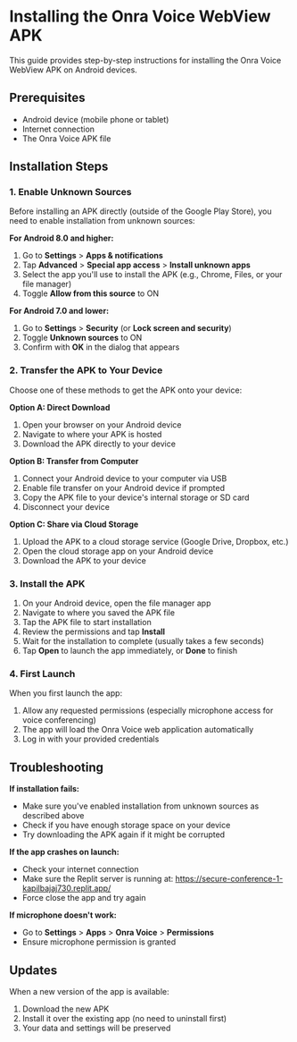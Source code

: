 # Installing the Onra Voice WebView APK

This guide provides step-by-step instructions for installing the Onra Voice WebView APK on Android devices.

## Prerequisites

- Android device (mobile phone or tablet)
- Internet connection
- The Onra Voice APK file

## Installation Steps

### 1. Enable Unknown Sources

Before installing an APK directly (outside of the Google Play Store), you need to enable installation from unknown sources:

**For Android 8.0 and higher:**
1. Go to **Settings** > **Apps & notifications**
2. Tap **Advanced** > **Special app access** > **Install unknown apps**
3. Select the app you'll use to install the APK (e.g., Chrome, Files, or your file manager)
4. Toggle **Allow from this source** to ON

**For Android 7.0 and lower:**
1. Go to **Settings** > **Security** (or **Lock screen and security**)
2. Toggle **Unknown sources** to ON
3. Confirm with **OK** in the dialog that appears

### 2. Transfer the APK to Your Device

Choose one of these methods to get the APK onto your device:

**Option A: Direct Download**
1. Open your browser on your Android device
2. Navigate to where your APK is hosted
3. Download the APK directly to your device

**Option B: Transfer from Computer**
1. Connect your Android device to your computer via USB
2. Enable file transfer on your Android device if prompted
3. Copy the APK file to your device's internal storage or SD card
4. Disconnect your device

**Option C: Share via Cloud Storage**
1. Upload the APK to a cloud storage service (Google Drive, Dropbox, etc.)
2. Open the cloud storage app on your Android device
3. Download the APK to your device

### 3. Install the APK

1. On your Android device, open the file manager app
2. Navigate to where you saved the APK file
3. Tap the APK file to start installation
4. Review the permissions and tap **Install**
5. Wait for the installation to complete (usually takes a few seconds)
6. Tap **Open** to launch the app immediately, or **Done** to finish

### 4. First Launch

When you first launch the app:
1. Allow any requested permissions (especially microphone access for voice conferencing)
2. The app will load the Onra Voice web application automatically
3. Log in with your provided credentials

## Troubleshooting

**If installation fails:**
- Make sure you've enabled installation from unknown sources as described above
- Check if you have enough storage space on your device
- Try downloading the APK again if it might be corrupted

**If the app crashes on launch:**
- Check your internet connection
- Make sure the Replit server is running at: https://secure-conference-1-kapilbajaj730.replit.app/
- Force close the app and try again

**If microphone doesn't work:**
- Go to **Settings** > **Apps** > **Onra Voice** > **Permissions**
- Ensure microphone permission is granted

## Updates

When a new version of the app is available:
1. Download the new APK
2. Install it over the existing app (no need to uninstall first)
3. Your data and settings will be preserved